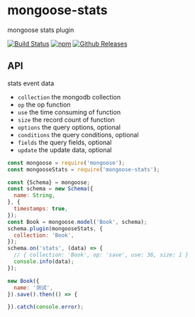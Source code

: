 # mongoose-stats

mongoose stats plugin

[![Build Status](https://travis-ci.org/vicanso/mongoose-stats.svg?branch=master)](https://travis-ci.org/vicanso/mongoose-stats)
[![npm](http://img.shields.io/npm/v/mongoose-stats.svg?style=flat-square)](https://www.npmjs.org/package/mongoose-stats)
[![Github Releases](https://img.shields.io/npm/dm/mongoose-stats.svg?style=flat-square)](https://github.com/vicanso/mongoose-stats)


## API

stats event data

- `collection` the mongodb collection
- `op` the op function
- `use` the time consuming of function
- `size` the record count of function
- `options` the query options, optional
- `conditions` the query conditions, optional
- `fields` the query fields, optional
- `update` the update data, optional


```js
const mongoose = require('mongoose');
const mongooseStats = require('mongoose-stats');

const {Schema} = mongoose;
const schema = new Schema({
  name: String,
}, {
  timestamps: true,
});
const Book = mongoose.model('Book', schema);
schema.plugin(mongooseStats, {
  collection: 'Book',
});
schema.on('stats', (data) => {
  // { collection: 'Book', op: 'save', use: 36, size: 1 }
  console.info(data);
});

new Book({
  name: '测试',
}).save().then(() => {

}).catch(console.error);
```
